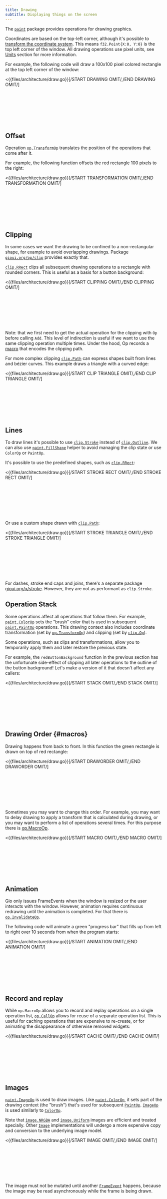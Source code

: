 ```yaml
---
title: Drawing
subtitle: Displaying things on the screen
---
```


The [`paint`](https://gioui.org/op/paint) package provides operations for drawing graphics.

Coordinates are based on the top-left corner, although it's possible to [transform the coordinate system](https://gioui.org/op#TransformOp). This means `f32.Point{X:0, Y:0}` is the top left corner of the window. All drawing operations use pixel units, see [Units](#units) section for more information.

For example, the following code will draw a 100x100 pixel colored rectangle at the top left corner of the window:

<{{files/architecture/draw.go}}[/START DRAWING OMIT/,/END DRAWING OMIT/]

<pre style="min-height: 100px" data-run="wasm" data-pkg="architecture" data-args="draw-paint" data-size="200x100"></pre>

## Offset

Operation [`op.TransformOp`](https://gioui.org/op#TransformOp) translates the position of the operations that come after it.

For example, the following function offsets the red rectangle 100 pixels to the right:

<{{files/architecture/draw.go}}[/START TRANSFORMATION OMIT/,/END TRANSFORMATION OMIT/]

<pre style="min-height: 100px" data-run="wasm" data-pkg="architecture" data-args="draw-transformation" data-size="200x100"></pre>

## Clipping

In some cases we want the drawing to be confined to a non-rectangular shape, for example to avoid overlapping drawings. Package [`gioui.org/op/clip`](https://gioui.org/op/clip) provides exactly that.

[`clip.RRect`](https://gioui.org/op/clip#RRect) clips all subsequent drawing operations to a rectangle with rounded corners. This is useful as a basis for a button background:

<{{files/architecture/draw.go}}[/START CLIPPING OMIT/,/END CLIPPING OMIT/]

<pre style="min-height: 100px" data-run="wasm" data-pkg="architecture" data-args="draw-clip" data-size="200x100"></pre>

Note: that we first need to get the actual operation for the clipping with `Op` before calling `Add`. This level of indirection is useful if we want to use the same clipping operation multiple times. Under the hood, Op records a [macro](#macros) that encodes the clipping path.

For more complex clipping [`clip.Path`](https://gioui.org/op/clip#Path) can express shapes built from lines and bézier curves. This example draws a triangle with a curved edge:

<{{files/architecture/draw.go}}[/START CLIP TRIANGLE OMIT/,/END CLIP TRIANGLE OMIT/]

<pre style="min-height: 100px" data-run="wasm" data-pkg="architecture" data-args="draw-clip-triangle" data-size="200x100"></pre>

## Lines

To draw lines it's possible to use [`clip.Stroke`](https://gioui.org/op/clip#Stroke)
instead of [`clip.Outline`](https://gioui.org/op/clip#Outline).
We can also use [`paint.FillShape`](https://gioui.org/op/paint#FillShape) helper
to avoid managing the clip state or use `ColorOp` or `PaintOp`.

It's possible to use the predefined shapes, such as [`clip.RRect`](https://gioui.org/op/clip#RRect):

<{{files/architecture/draw.go}}[/START STROKE RECT OMIT/,/END STROKE RECT OMIT/]

<pre style="min-height: 100px" data-run="wasm" data-pkg="architecture" data-args="draw-stroke-rect" data-size="200x100"></pre>

Or use a custom shape drawn with [`clip.Path`](https://gioui.org/op/clip#Path):

<{{files/architecture/draw.go}}[/START STROKE TRIANGLE OMIT/,/END STROKE TRIANGLE OMIT/]

<pre style="min-height: 100px" data-run="wasm" data-pkg="architecture" data-args="draw-stroke-triangle" data-size="200x100"></pre>



For dashes, stroke end caps and joins, there's a separate package [gioui.org/x/stroke](https://gioui.org/x/stroke).
However, they are not as performant as `clip.Stroke`.


## Operation Stack

Some operations affect all operations that follow them. For example, [`paint.ColorOp`](https://gioui.org/op/paint#ColorOp) sets the "brush" color that is used in subsequent [`paint.PaintOp`](https://gioui.org/op/paint#PaintOp) operations. This drawing context also includes coordinate transformation (set by [`op.TransformOp`](https://gioui.org/op#TransformOp)) and clipping (set by [`clip.Op`](https://gioui.org/op/clip#Op)).

Some operations, such as clips and transformations, allow you to temporarily apply them and later restore the previous state.

For example, the `redButtonBackground` function in the previous section has the unfortunate side-effect of clipping all later operations to the outline of the button background! Let's make a version of it that doesn't affect any callers:

<{{files/architecture/draw.go}}[/START STACK OMIT/,/END STACK OMIT/]

<pre style="min-height: 100px" data-run="wasm" data-pkg="architecture" data-args="draw-stack" data-size="200x100"></pre>

## Drawing Order {#macros}

Drawing happens from back to front. In this function the green rectangle is drawn on top of red rectangle:

<{{files/architecture/draw.go}}[/START DRAWORDER OMIT/,/END DRAWORDER OMIT/]

<pre style="min-height: 100px" data-run="wasm" data-pkg="architecture" data-args="draw-draworder" data-size="200x100"></pre>

Sometimes you may want to change this order. For example, you may want to delay drawing to apply a transform that is calculated during drawing, or you may want to perform a list of operations several times. For this purpose there is [op.MacroOp](https://gioui.org/op#MacroOp).

<!-- TODO: Use a more practical example here. -->

<{{files/architecture/draw.go}}[/START MACRO OMIT/,/END MACRO OMIT/]

<pre style="min-height: 100px" data-run="wasm" data-pkg="architecture" data-args="draw-macro" data-size="200x100"></pre>

## Animation

Gio only issues FrameEvents when the window is resized or the user interacts with the window. However, animation requires continuous redrawing until the animation is completed. For that there is [`op.InvalidateOp`](https://gioui.org/op#InvalidateOp).

The following code will animate a green "progress bar" that fills up from left to right over 10 seconds from when the program starts:

<{{files/architecture/draw.go}}[/START ANIMATION OMIT/,/END ANIMATION OMIT/]

<pre style="min-height: 100px" data-run="wasm" data-pkg="architecture" data-args="draw-animation" data-size="200x100"></pre>

## Record and replay

While `op.MacroOp` allows you to record and replay operations on a single operation list, [`op.CallOp`](https://gioui.org/op#CallOp) allows for reuse of a separate operation list. This is useful for caching operations that are expensive to re-create, or for animating the disappearance of otherwise removed widgets:

<{{files/architecture/draw.go}}[/START CACHE OMIT/,/END CACHE OMIT/]

<pre style="min-height: 100px" data-run="wasm" data-pkg="architecture" data-args="draw-cache" data-size="200x100"></pre>

## Images

[`paint.ImageOp`](https://gioui.org/op/paint#ImageOp) is used to draw images. Like [`paint.ColorOp`](https://gioui.org/op/paint#ColorOp), it sets part of the drawing context (the "brush") that's used for subsequent [`PaintOp`](https://gioui.org/op/paint#PaintOp). [`ImageOp`](https://gioui.org/op/paint#ImageOp) is used similarly to [`ColorOp`](https://gioui.org/op/paint#ColorOp).

Note that [`image.NRGBA`](https://golang.org/pkg/image#NRGBA) and [`image.Uniform`](https://golang.org/pkg/image#Uniform) images are efficient and treated specially. Other [`Image`](https://golang.org/pkg/image#Image) implementations will undergo a more expensive copy and conversion to the underlying image model.

<{{files/architecture/draw.go}}[/START IMAGE OMIT/,/END IMAGE OMIT/]

<pre style="min-height: 100px" data-run="wasm" data-pkg="architecture" data-args="draw-image" data-size="200x100"></pre>

The image must not be mutated until another [`FrameEvent`](https://gioui.org/io/system#FrameEvent) happens, because the image may be read asynchronously while the frame is being drawn.